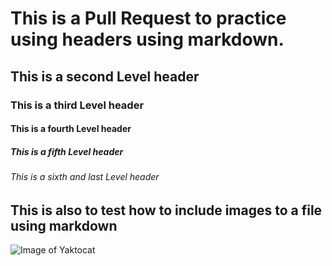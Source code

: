 # This is a Pull Request to practice using headers using markdown.
## This is a second Level header
### This is a third Level header
#### This is a fourth Level header
##### This is a fifth Level header
###### This is a sixth and last Level header


## This is also to test how to include images to a file using markdown

![Image of Yaktocat](https://octodex.github.com/images/yaktocat.png)





